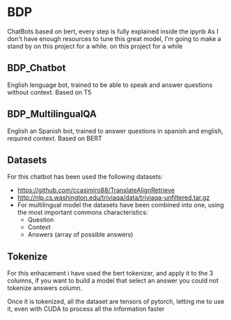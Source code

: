 # BDP
 ChatBots based on bert, every step is fully explained inside the ipynb 
 As I don't have enough resources to tune this great model, I'm going to make a stand by on this project for a while. on this project for a while
 ## BDP_Chatbot
 English lenguage bot, trained to be able to speak and answer questions without context. Based on T5

 ## BDP_MultilingualQA
 English an Spanish bot, trained to answer questions in spanish and english, required context. Based on BERT

 ## Datasets
 For this chatbot has been used the following datasets:
 - https://github.com/ccasimiro88/TranslateAlignRetrieve
 - http://nlp.cs.washington.edu/triviaqa/data/triviaqa-unfiltered.tar.gz
 - For multilingual model the datasets have been combined into one, using the most important commons characteristics:
   - Question
   - Context
   - Answers (array of possible answers)

## Tokenize
For this enhacement i have used the bert tokenizer, and apply it to the 3 columns, if you want to build a model that select an answer
you could not tokenize answers column.

Once it is tokenized, all the dataset are tensors of pytorch, letting me to use it, even with CUDA to process all the information faster
